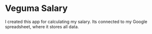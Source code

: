 # Veguma Salary

I created this app for calculating my salary. Its connected to my Google spreadsheet, where it stores all data.